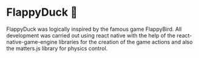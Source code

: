 # FlappyDuck :duck:
FlappyDuck was logically inspired by the famous game FlappyBird. All development was carried out using react native with the help of the react-native-game-engine libraries for the creation of the game actions and also the matters.js library for physics control.
